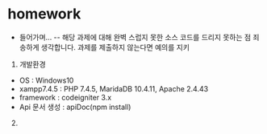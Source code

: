 # homework
- 들어가며...
 -- 해당 과제에 대해 완벽 스럽지 못한 소스 코드를 드리지 못하는 점 죄송하게 생각합니다. 과제를 제출하지 않는다면 예의를 지키

1. 개발환경
 - OS : Windows10
 - xampp7.4.5 : PHP 7.4.5, MaridaDB 10.4.11, Apache 2.4.43
 - framework : codeigniter 3.x
 - Api 문서 생성 : apiDoc(npm install)

2. 
